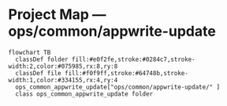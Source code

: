 # Project Map — ops/common/appwrite-update

```mermaid
flowchart TB
  classDef folder fill:#e0f2fe,stroke:#0284c7,stroke-width:2,color:#075985,rx:8,ry:8
  classDef file fill:#f0f9ff,stroke:#64748b,stroke-width:1,color:#334155,rx:4,ry:4
  ops_common_appwrite_update["ops/common/appwrite-update/" ]
  class ops_common_appwrite_update folder
```
